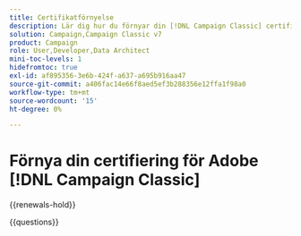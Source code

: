 ```yaml
---
title: Certifikatförnyelse
description: Lär dig hur du förnyar din [!DNL Campaign Classic] certifiering innan den upphör att gälla.
solution: Campaign,Campaign Classic v7
product: Campaign
role: User,Developer,Data Architect
mini-toc-levels: 1
hidefromtoc: true
exl-id: af895356-3e6b-424f-a637-a695b916aa47
source-git-commit: a406fac14e66f8aed5ef3b288356e12ffa1f98a0
workflow-type: tm+mt
source-wordcount: '15'
ht-degree: 0%

---
```


# Förnya din certifiering för Adobe [!DNL Campaign Classic]

{{renewals-hold}}

<!--

Your Adobe certification is valid for two years. If you are nearing this two-year mark, it's time to renew your certification to keep it active. 

First, select the appropriate level on the tab below (Professional, Expert, or Master). Then carefully review what you'll need to do to renew your certification. 
 
Be sure that you provide ample time to complete all the requirements before your certification expires. 
 
It's important to note that if your certification expires, you'll have to retake the certification exam, which is NOT free of charge. 

>[!IMPORTANT]
>
>**Log in first:** The following links will function **only** after a **successful login** to the [Adobe Credential Management System](https://www.certmetrics.com/adobe){target="_blank"}.
>
><br>
>
>**To share a link:** If you would like to share the link to a renewal exam or assessment with a colleague, please link to the overall exam renewal page,  not the URL of the exam itself, to avoid login issues.

>[!BEGINTABS]

>[!TAB Professional]

+++Adobe [!DNL Campaign Classic] Business Practitioner Professional Renewal Exam

## You must have the following **active** certifications to renew:

Adobe [!DNL Campaign Classic] Business Practitioner Professional

## How to renew your certification:

* **Step 1**: Successfully log in to [Adobe Credential Management System](https://www.certmetrics.com/adobe){target="_blank"}, then return to this page
* **Step 2**: Review the exam objectives and resources
* **Step 3**: Take and pass the exam

## Get ready

**Exam details**
  
* Passing Score: 27/35
* Time: 70 minutes
* Cost: FREE/non-proctored
* Delivery: On-demand
* Available languages: English
* Exam ID: AD5-E841 - Adobe [!DNL Campaign Classic] Business Practitioner Professional

**Scope and objectives**

Section 1: Build a Campaign 31.4%

* Recognize the different Digital Marketing concepts and objectives
* Identify and define key tool features and structure, in relation to the interface
* Determine the appropriate delivery template with subdomain to use given Business Requirements
* Identify the appropriate delivery preparation or personalization requirements given Business Requirements
* Determine the correct target audience among profiles and analyze the results of the expected outcomes
* Recommend and apply the correct campaign approval settings
* Determine scheduling based on campaign requirements
* Recognize where to locate delivery results or output
* Differentiate between different error and warning types (delivery, campaign, and workflow level)

Section 2: Workflow Management and Platform Capabilities 11.4%

* Given a scenario, determine which workflow activities should be selected
* Differentiate between campaign and technical workflows
* Given a scenario, determine which workflow solution is optimal for continuous, waits, recurring, aborts situations
* Identify the new capabilities and features of Campaign V8 compared to previous versions

Section 3: Data Operations 22.9%

* Determine how to modify columns within a view in order to test data/output
* Describe the purposes of the union, intersection, exclusion, and split workflow targeting activities
* Determine appropriate method to reconcile data, generate a complement, deduplicate, and import data
* Given a scenario, identify which data enrichment rule should be used
* Given a scenario, determine how to segment an audience and store as a list and cells
* Given a scenario, determine the best method to export data to destinations by configuring them

Section 4: Delivery Configuration 22.9%

* Given a scenario, determine the correct delivery type
* Given business requirements, determine how to create templates
* Given business requirements, determine the correct delivery properties
* Identify and apply OOTB personalization options available for a delivery (link to mirror page, greeting, un-sub link)
* Given a scenario, determine the appropriate typology rule (control, filtering, pressure, capacity)
* Identify the cause of a recipients' exclusion of a delivery in the log and check delivery diagnostics
* Indicate where/how to test delivery content and personalization
* Differentiate among the various delivery states that occur during processing and apply actions

Section 5: Reporting 11.4%

* Identify common OOTB reports and where to access them
* Determine which OOTB report is needed based on reporting requirements
* Identify the Descriptive Analysis functionality inside Adobe Campaign
* Given a scenario, apply the right authorizations to limit/allow access to Campaign objects

## Get prepped

You are not required to complete training before taking the exam, and training alone will not provide you with the knowledge and skills required to pass the exam. A combination of training and successful, on-the-job experience are critical to providing you with the repository needed to pass the exam.

Here are some suggested resources to help you prepare:

**Section 1**

* [Adobe Campaign Standard reporting](https://experienceleague.adobe.com/docs/analytics/integration/adobe-campaign.html?lang=sv-SE#:~:text=This%20integration%20between%20Adobe%20Analytics,formulas%20with%20Adobe%20Analytics%20parameters.){target="_blank"}
* [What Is A KPI? Definition & Examples](https://www.forbes.com/advisor/business/what-is-a-kpi-definition-examples/){target="_blank"}
* [Get started with marketing campaigns](https://experienceleague.adobe.com/docs/campaign-classic/using/orchestrating-campaigns/orchestrate-campaigns/setting-up-marketing-campaigns.html?lang=sv-SE){target="_blank"}
* [Use templates](https://experienceleague.adobe.com/docs/campaign-classic/using/sending-messages/key-steps-when-creating-a-delivery/delivery-bestpractices/use-templates.html?lang=sv-SE){target="_blank"}
* [Personalize emails using dynamic content blocks](https://experienceleague.adobe.com/docs/campaign-learn/tutorials/content-creation/email/personalize-using-dynamic-content-blocks.html?lang=sv-SE){target="_blank"}
* [Query](https://experienceleague.adobe.com/docs/campaign-classic/using/automating-with-workflows/targeting-activities/query.html?lang=sv-SE){target="_blank"}
* [Delivery reports](https://experienceleague.adobe.com/docs/campaign-classic/using/reporting/reports-on-deliveries/delivery-reports.html?lang=sv-SE){target="_blank"}
* [Managing approvals in a campaign](https://experienceleague.adobe.com/docs/campaign-classic-learn/tutorials/automating-with-workflows/managing-approvals.html?lang=sv-SE){target="_blank"}
* [Manage time zones](https://experienceleague.adobe.com/docs/campaign/automation/workflows/advanced-management/managing-time-zones.html?lang=sv-SE#:~:text=Adobe%20Campaign%20lets%20you%20manage,or%20to%20the%20entire%20workflow.){target="_blank"}
* [Recurring and periodic campaigns](https://experienceleague.adobe.com/docs/campaign/automation/campaign-orchestration/recurring-periodic-campaigns.html?lang=sv-SE){target="_blank"}
* [Delivery dashboard](https://experienceleague.adobe.com/docs/campaign-classic/using/sending-messages/monitoring-deliveries/delivery-dashboard.html?lang=sv-SE){target="_blank"}
* [Understand delivery failures](https://experienceleague.adobe.com/docs/campaign-classic/using/sending-messages/monitoring-deliveries/understanding-delivery-failures.html?lang=sv-SE){target="_blank"}

**Section 2**

* [Workflow activities](https://experienceleague.adobe.com/docs/campaign-classic/using/automating-with-workflows/introduction/about-activities.html?lang=sv-SE){target="_blank"}
* [Technical workflows](https://experienceleague.adobe.com/docs/campaign-classic/using/automating-with-workflows/advanced-management/about-technical-workflows.html?lang=sv-SE){target="_blank"}
* [Default groups](https://experienceleague.adobe.com/docs/campaign-classic/using/getting-started/permissions/access-management-groups.html?lang=sv-SE#default-groups){target="_blank"}
* [Wait](https://experienceleague.adobe.com/docs/campaign-standard/using/managing-processes-and-data/execution-activities/wait.html?lang=sv-SE#:~:text=Wait-,Description,executes%20the%20activities%20placed%20afterwards.){target="_blank"}
* [Transition from Campaign Classic v7 to Campaign v8](https://experienceleague.adobe.com/docs/campaign/campaign-v8/new/v7-to-v8.html?lang=sv-SE){target="_blank"}

**Section 3**

* [Use workflow data](https://experienceleague.adobe.com/docs/campaign/automation/workflows/introduction/use-workflow-data.html?lang=sv-SE){target="_blank"}
* [Targeting activities in workflows](https://experienceleague.adobe.com/docs/campaign/automation/workflows/wf-activities/targeting-activities/targeting-activities.html?lang=sv-SE){target="_blank"}
* [Data reconciliation](https://experienceleague.adobe.com/docs/campaign-classic/using/automating-with-workflows/targeting-activities/enrichment.html?lang=sv-SE#data-reconciliation){target="_blank"}
* [Get started with data import and export](https://experienceleague.adobe.com/docs/campaign-classic/using/getting-started/importing-and-exporting-data/get-started-data-import-export.html?lang=sv-SE){target="_blank"}
* [Cells](https://experienceleague.adobe.com/docs/campaign-classic/using/automating-with-workflows/targeting-activities/cells.html?lang=sv-SE){target="_blank"}
* [List update](https://experienceleague.adobe.com/docs/campaign-classic/using/automating-with-workflows/targeting-activities/list-update.html?lang=sv-SE){target="_blank"}
* [Get started with data import and export](https://experienceleague.adobe.com/docs/campaign-classic/using/getting-started/importing-and-exporting-data/get-started-data-import-export.html?lang=sv-SE){target="_blank"}
* [Import and export data using workflows](https://experienceleague.adobe.com/docs/campaign-classic/using/getting-started/importing-and-exporting-data/import-export-workflows.html?lang=sv-SE){target="_blank"}
* [Data extraction (file)](https://experienceleague.adobe.com/docs/campaign-classic/using/automating-with-workflows/action-activities/extraction--file-.html?lang=sv-SE){target="_blank"}

**Section 4**

* [Direct mail delivery](https://experienceleague.adobe.com/docs/campaign-standard/using/managing-processes-and-data/channel-activities/direct-mail-delivery.html?lang=sv-SE){target="_blank"}
* [Personalization blocks](https://experienceleague.adobe.com/docs/campaign-classic/using/sending-messages/personalizing-deliveries/personalization-blocks.html?lang=sv-SE){target="_blank"}
* [Configure and send the delivery](https://experienceleague.adobe.com/docs/campaign-classic/using/sending-messages/key-steps-when-creating-a-delivery/steps-sending-the-delivery.html?lang=sv-SE){target="_blank"}
* [About campaign typologies](https://experienceleague.adobe.com/docs/campaign-classic/using/orchestrating-campaigns/campaign-optimization/about-campaign-typologies.html?lang=sv-SE){target="_blank"}
* [Delivery dashboard](https://experienceleague.adobe.com/docs/campaign-classic/using/sending-messages/monitoring-deliveries/delivery-dashboard.html?lang=sv-SE){target="_blank"}
* [Preview and test your email](https://experienceleague.adobe.com/docs/campaign/campaign-v8/send/preview-and-proof.html){target="_blank"} 

**Section 5**

* [Get started with reporting](https://experienceleague.adobe.com/docs/campaign-classic/using/reporting/reporting-in-adobe-campaign/about-adobe-campaign-reporting-tools.html?lang=sv-SE){target="_blank"}
* [Indicator calculation](https://experienceleague.adobe.com/docs/campaign-classic/using/reporting/reports-on-deliveries/indicator-calculation.html?lang=sv-SE){target="_blank"}
* [Use the descriptive analysis wizard](https://experienceleague.adobe.com/docs/campaign-classic/using/reporting/analyzing-populations/using-the-descriptive-analysis-wizard.html?lang=sv-SE){target="_blank"}
* [Adobe Campaign Classic Menus Authorizations](https://experienceleague.adobe.com/docs/campaign-classic/assets/access-rights-matrix.pdf?lang=sv-SE){target="_blank"}
* [Use named rights to set up permissions](https://experienceleague.adobe.com/docs/campaign-classic/using/getting-started/permissions/access-management-named-rights.html?lang=sv-SE){target="_blank"}

## Renew your certification

Ensure that you have followed step 1 above, and successfully logged in to [Adobe Credential Management System](https://www.certmetrics.com/adobe){target="_blank"} first. Then, to renew your certification, click the **Adobe [!DNL Campaign Classic] Business Practitioner Professional Renewal Exam - AD5-E841** link below.

[Take the Adobe [!DNL Campaign Classic] Business Practitioner Professional Renewal Exam - AD5-E841](https://www.certmetrics.com/adobe/candidate/caveon_sso_adobe.aspx?ssoLogin=true&eid=AD5-E841){target="_blank"}

>[!NOTE]
>
>This exam is free, open book, and un-proctored. You may take the exam up to three times. If you are unsuccessful after the third attempt, you must wait **30 days** to try again. Failure to comply might result in your certification being revoked.

+++

+++Adobe [!DNL Campaign Classic] Developer Professional Renewal

## You must have the following **active** certifications to renew:

Adobe [!DNL Campaign Classic] Developer Professional

## How to renew your certification:

* **Step 1**: Successfully log in to [Adobe Credential Management System](https://www.certmetrics.com/adobe){target="_blank"}, then return to this page
* **Step 2**: Review the exam objectives and resources
* **Step 3**: Take and pass the exam

## Get ready

**Exam details**
  
* Passing Score: 31/41
* Time: 82 minutes
* Cost: FREE/non-proctored
* Delivery: On-demand
* Available languages: English
* Exam ID: AD5-E851 - Adobe [!DNL Campaign Classic] Developer Professional

**Scope and objectives**

Section 1: System Configuration 26%

* Demonstrate system-wide configuration of settings in the Administration node
* Apply the process to extend the OOTB Recipient schema
* Define schema details (primary keys, auto primary keys, database indexes)
* Distinguish the applicable uses of Form Renderings
* Distinguish system-wide configuration settings that affect the workspace/project level
* Identify configuration settings for SFTP external accounts
* Identify the configuration settings for Open and Closed enumerations
* Differentiate Typology Rule Types
* Identify requirements to utilize a custom Target Map and its effects to OOTB functionality
* Describe how externally-generated audiences from other Adobe Experience Cloud solutions are accessed in Adobe Campaign
* Describe the business use case for interactions and offers
* Describe the business use case for Message Center
* Identify V8 API data import functionality

Section 2: Customization 16%

* Apply the process to edit Campaign schemas
* Identify the settings to ensure correct schema extension or configure custom schemas
* Describe the use case for customized Options 
* Describe the use case for Seedlists 
* Modify the OOTB opt-out / Unsubscribe web app 
* Apply the process to create Content Management components
* Identify the use cases to use Content Management
* Apply to process to update the OOTB forms 

Section 3: Operational Security 10%

* Describe the process for adding user groups and roles
* Apply the process to translate the user management matrix with correct user rights and hierarchy
* Identify and define the correct permissions
* Identify the security zone for a user group 

Section 4: Technical Workflows 30%

* Apply the process to import/export 
* Identify the different sources of data that a workflow can access
* Apply the process to transform data and manipulate the work table 
* Enumerate applicable workflow activities and their features/properties 
* Apply the process to configure workflow properties 
* Extend activity functionality using the Expression Editor 
* Distinguish the difference between the OOTB workflows and user-created workflows 
* Explain the purpose of the OOTB workflows 
* Troubleshoot custom workflows 
* Differentiate between variable types and their scope and usage 
* Identify the OOTB variables and their use 
* Apply the process to configure alerts and approvals 
* Identify type of campaign databases

Section 5: Instance Maintenance 4%

* Identify errors from different service logs
* Explain Workflow Heatmap readings

Section 6: Campaign Configuration 14%

* Apply the process to create campaigns using Campaign templates 
* Describe the process to create approvals 
* Identify errors by analyzing audit logs 
* Identify the usage of different deliveries, given a campaign scenario
* Define the process to create the advanced process in workflows
* Describe workflow execution methods

## Get prepped

You are not required to complete training before taking the exam, and training alone will not provide you with the knowledge and skills required to pass the exam. A combination of training and successful, on-the-job experience are critical to providing you with the repository needed to pass the exam.

Here are some suggested resources to help you prepare:

**Section 1**

* [Campaign Settings FAQ](https://experienceleague.adobe.com/docs/campaign-classic/using/getting-started/starting-with-adobe-campaign/faq/faq-campaign-config.html?lang=sv-SE){target="_blank"}
* [Use a custom recipient table](https://experienceleague.adobe.com/docs/campaign-classic/using/configuring-campaign-classic/use-a-custom-recipient-table/about-custom-recipient-table.html?lang=sv-SE){target="_blank"}
* [Importing and exporting audiences](https://experienceleague.adobe.com/docs/campaign-classic/using/integrating-with-adobe-experience-cloud/audience-sharing/importing-and-exporting-audiences.html?lang=sv-SE){target="_blank"}
* [Implement SOAP methods](https://experienceleague.adobe.com/docs/campaign-classic/using/configuring-campaign-classic/api/implementing-soap-methods.html?lang=sv-SE){target="_blank"}
* [Work with data packages](https://experienceleague.adobe.com/docs/campaign-classic/using/getting-started/administration-basics/working-with-data-packages.html?lang=sv-SE){target="_blank"}
* [Database mapping](https://experienceleague.adobe.com/docs/campaign/campaign-v8/architecture/shemas-forms/database-mapping.html?lang=sv-SE){target="_blank"}
* [Connect Campaign with your solutions](https://experienceleague.adobe.com/docs/campaign/campaign-v8/connect/integration.html?lang=sv-SE){target="_blank"}
* [Campaign-specific External Accounts](https://experienceleague.adobe.com/docs/campaign-classic/using/installing-campaign-classic/accessing-external-database/external-accounts.html?lang=sv-SE#sftp-external-account){target="_blank"}
* [Apply a typology to a delivery](https://experienceleague.adobe.com/docs/campaign-classic/using/orchestrating-campaigns/campaign-optimization/applying-rules.html?lang=sv-SE#applying-a-typology-to-a-delivery){target="_blank"}

**Section 2**

* [Schema structure](https://experienceleague.adobe.com/docs/campaign-classic/using/configuring-campaign-classic/schema-reference/schema-structure.html?lang=sv-SE){target="_blank"}
* [Seed addresses](https://experienceleague.adobe.com/docs/campaign-classic/using/configuring-campaign-classic/use-a-custom-recipient-table/seed-addresses.html?lang=sv-SE){target="_blank"}
* [Publication templates](https://experienceleague.adobe.com/docs/campaign-classic/using/sending-messages/content-management/publication-templates.html?lang=sv-SE){target="_blank"}
* [Use data schemas in Campaign](https://experienceleague.adobe.com/docs/campaign-classic/using/sending-messages/content-management/data-schemas.html?lang=sv-SE){target="_blank"}
* [Edit forms](https://experienceleague.adobe.com/docs/campaign-classic/using/configuring-campaign-classic/input-forms/editing-forms.html?lang=sv-SE){target="_blank"}

**Section 3**

* [Create and manage operators](https://experienceleague.adobe.com/docs/campaign-classic/using/getting-started/permissions/access-management-operators.html?lang=sv-SE){target="_blank"}
* [Use named rights to set up permissions](https://experienceleague.adobe.com/docs/campaign-classic/using/getting-started/permissions/access-management-named-rights.html?lang=sv-SE){target="_blank"}

**Section 4**

* [Adobe Campaign Classic v7 & Campaign v8](https://experienceleaguecommunities.adobe.com/t5/Adobe-Campaign-Classic/Generate-a-file-and-download-it-in-local-PC-in-a-Campaign/td-p/307934){target="_blank"}
* [Unzip or decrypt a file](https://experienceleague.adobe.com/docs/campaign-classic/using/getting-started/importing-and-exporting-data/managing-data-encryption-compression/unzip-decrypt.html?lang=sv-SE){target="_blank"}
* [Advanced capabilities](https://experienceleague.adobe.com/docs/campaign-classic/using/reporting/creating-new-reports/advanced-functionalities.html?lang=sv-SE){target="_blank"}
* [Delivery](https://experienceleague.adobe.com/docs/campaign-classic/using/automating-with-workflows/action-activities/delivery.html?lang=sv-SE){target="_blank"}
* [Alert](https://experienceleague.adobe.com/docs/campaign-classic/using/automating-with-workflows/flow-control-activities/alert.html?lang=sv-SE){target="_blank"}
* [Database mapping](https://experienceleague.adobe.com/docs/campaign/campaign-v8/architecture/shemas-forms/database-mapping.html?lang=sv-SE){target="_blank"}
* [Use aggregates](https://experienceleague.adobe.com/docs/campaign-classic/using/automating-with-workflows/use-cases/data-management/using-aggregates.html?lang=sv-SE){target="_blank"}
* [File transfer](https://experienceleague.adobe.com/docs/campaign-classic/using/automating-with-workflows/event-activities/file-transfer.html?lang=sv-SE){target="_blank"}
* [Error management](https://experienceleague.adobe.com/docs/campaign-classic/using/automating-with-workflows/advanced-management/workflow-properties.html?lang=sv-SE#error-management){target="_blank"}
* [Dates](https://experienceleague.adobe.com/docs/campaign-standard/using/managing-processes-and-data/filtering-data/list-of-functions.html?lang=sv-SE#string){target="_blank"}

**Section 5**

* [Workflow Heatmap](https://experienceleague.adobe.com/docs/campaign-classic-learn/tutorials/monitoring/workflow-heatmap.html?lang=sv-SE){target="_blank"}

**Section 6**

* [Use control groups](https://experienceleague.adobe.com/docs/campaign-learn/tutorials/sending-messages/email/use-control-groups.html?lang=sv-SE){target="_blank"}
* [Define approvals](https://experienceleague.adobe.com/docs/campaign-classic/using/automating-with-workflows/executing-a-workflow/defining-approvals.html?lang=sv-SE){target="_blank"}
* [Monitor workflow execution](https://experienceleague.adobe.com/docs/campaign-classic/using/automating-with-workflows/monitoring-workflows/monitoring-workflow-execution.html?lang=sv-SE){target="_blank"}
* [Recurring delivery](https://experienceleague.adobe.com/docs/campaign-classic/using/automating-with-workflows/action-activities/recurring-delivery.html?lang=sv-SE){target="_blank"}
* [Adobe Campaign Standard](https://experienceleaguecommunities.adobe.com/t5/Adobe-Campaign-Standard/Issue-with-Mobile-App-Integration-in-Adobe-Campaign/qaq-p/330913/comment-id/8286){target="_blank"}
* [Start a workflow](https://experienceleague.adobe.com/docs/campaign-classic/using/automating-with-workflows/executing-a-workflow/starting-a-workflow.html?lang=sv-SE){target="_blank"}

## Renew your certification

Ensure that you have followed step 1 above, and successfully logged in to [Adobe Credential Management System](https://www.certmetrics.com/adobe){target="_blank"} first. Then, to renew your certification, click the **Adobe [!DNL Campaign Classic] Developer Professional Renewal Exam - AD5-E851** link below.

[Take the Adobe [!DNL Campaign Classic] Developer Professional Renewal Exam - AD5-E851](https://www.certmetrics.com/adobe/candidate/caveon_sso_adobe.aspx?ssoLogin=true&eid=AD5-E851){target="_blank"}

>[!NOTE]
>
>This exam is free, open book, and un-proctored. You may take the exam up to three times. If you are unsuccessful after the third attempt, you must wait **30 days** to try again. Failure to comply might result in your certification being revoked.

+++

>[!TAB Expert and Master]

## You should be currently certified (not expired) in:

* Adobe [!DNL Campaign Classic] Developer Expert
* Adobe [!DNL Campaign Classic] Business Practitioner Expert
* Adobe [!DNL Campaign Classic] Architect Master

## How to renew your certification:

* **Step 1**: Successfully log in to [Adobe Credential Management System](https://www.certmetrics.com/adobe){target="_blank"}, then return to this page
* **Step 2**: Review the exam objectives and resources
* **Step 3**: Take and pass the exam

## Get ready

**Exam details**
  
* Passing Score: 42/55
* Time: 110 mins
* Cost: FREE/non-proctored
* Delivery: On-demand
* Available languages: English
* Prerequisite: current (not expired) Adobe [!DNL Campaign Classic] expert and/or master certification
* Exam ID: AD5-E823

**Scope and objectives**

Section 1: Installation and system configuration (23%)

* Given a scenario, determine which options should be used (i.e., moving things from stage to production)
* Ability to use Packages to migrate between instances
* Explain how deployment Wizard settings impact deliverability
* Outline the underlying infrastructure of the hosting model available for Adobe [!DNL Campaign Classic] v8
* Describe commonly used OOTB functions
* Explain integration with other Adobe Experience Cloud products
* Explain integration using standard external accounts

Section 2: Customization (18%)

* Describe best practices for using SQL functions in Adobe Campaign
* Describe best practices for developing with JavaScript in Adobe Campaign
* Given a set of requirements, apply best practices around a data model
* Describe the requirements and processes for access management
* Describe folder structure management

Section 3: Data architecture (22%)

* Identify the data storage differences in v8
* Identify the built-in workflows that synchronize local data to Snowflake
* Explain when to use staging tables vs direct writes to Snowflake
* Identify the new API commands in Batch processing and when/how to use
* Given a scenario, explain how to create custom schemas (how to use other schemas as template, sys filters, locking down data, links)
* Explain the integration between different solutions and Campaign such as Adobe Experience Platform and Journey Optimizer

Section 4: Campaign, workflow, delivery, and reporting (37%)

* Apply best practices to build a campaign
* Given a scenario, analyze workflow errors
* Given a scenario, analyze delivery errors around target mapping
* Describe workflow practices that have a negative impact on performance
* Given a use case, recommend targeting workflow design
* Apply delivery and approval settings
* Given a scenario, determine the appropriate report(s) to generate
* Given a scenario, select the best approach to integrate with external data sources
* Apply data integration techniques within a workflow
* Describe functionality in the workflow activity palette
* Troubleshoot or configure an instance using Control Panel

## Get prepped

You are not required to complete training before taking the exam, and training alone will not provide you with the knowledge and skills required to pass the exam. A combination of training and successful, on-the-job experience are critical to providing you with the repository needed to pass the exam.

Here are some suggested resources to help you prepare:

**Section 1: Installation and system configuration**

* [Managing packages](https://experienceleague.adobe.com/docs/campaign-standard/using/managing-processes-and-data/importing-and-exporting-data/managing-packages.html?lang=sv-SE){target="_blank"}
* [Work with data packages](https://experienceleague.adobe.com/docs/campaign-classic/using/getting-started/administration-basics/working-with-data-packages.html?lang=sv-SE){target="_blank"}
* [Deploying an instance](https://experienceleague.adobe.com/docs/campaign-classic/using/installing-campaign-classic/initial-configuration/deploying-an-instance.html?lang=sv-SE)
* [Integrating with Adobe [!DNL Campaign Classic]](https://experienceleague.adobe.com/docs/experience-manager-65/administering/integration/campaignonpremise.html?lang=sv-SE){target="_blank"}

**Section 2: Customization**

* [JavaScript scripts and templates](https://experienceleague.adobe.com/docs/campaign-classic/using/automating-with-workflows/advanced-management/javascript-scripts-and-templates.html?lang=sv-SE){target="_blank"}
* [Data model best practices](https://experienceleague.adobe.com/docs/campaign-classic/using/configuring-campaign-classic/data-model/data-model-best-practices.html?lang=sv-SE){target="_blank"}
* [Create and manage operators](https://experienceleague.adobe.com/docs/campaign-classic/using/getting-started/permissions/access-management-operators.html?lang=sv-SE){target="_blank"}
* [Manage access to folders](https://experienceleague.adobe.com/docs/campaign-classic/using/getting-started/permissions/access-management-folders.html?lang=sv-SE){target="_blank"}

**Section 3: Data architecture**

* [Transition from [!DNL Campaign Classic] v7 to Campaign v8](https://experienceleague.adobe.com/docs/campaign/campaign-v8/new/v7-to-v8.html?lang=sv-SE){target="_blank"}
* [Work with Sources and Destinations](https://experienceleague.adobe.com/docs/campaign-classic/using/integrating-with-adobe-experience-cloud/aep-sources-destinations/get-started-sources-destinations.html?lang=sv-SE){target="_blank"}
* [Specific FFDA Campaign APIs](https://experienceleague.adobe.com/docs/campaign/campaign-v8/config/architecture/ffda/ffda-characteristics/new-apis.html?lang=sv-SE){target="_blank"}
* [About Adobe ID](https://experienceleague.adobe.com/docs/campaign-classic/using/installing-campaign-classic/connect-to-campaign/connecting-via-an-adobe-id/about-adobe-id.html?lang=sv-SE){target="_blank"}

**Section 4: Campaign, workflow, delivery, and reporting**

* [Workflow best practices](https://experienceleague.adobe.com/docs/campaign-classic/using/automating-with-workflows/introduction/workflow-best-practices.html?lang=sv-SE){target="_blank"}
* [Set up and manage the approval process](https://experienceleague.adobe.com/docs/campaign-classic/using/orchestrating-campaigns/orchestrate-campaigns/marketing-campaign-approval.html?lang=sv-SE){target="_blank"}
* [Enrichment](https://experienceleague.adobe.com/docs/campaign-classic/using/automating-with-workflows/targeting-activities/enrichment.html?lang=sv-SE){target="_blank"}
* [Import and export best practices](https://experienceleague.adobe.com/docs/campaign-classic/using/automating-with-workflows/introduction/workflow-best-practices.html?lang=sv-SE){target="_blank"}

## Renew your certification

Ensure that you have followed step 1 above, and successfully logged in to [Adobe Credential Management System](https://www.certmetrics.com/adobe){target="_blank"} first. Then, to renew your certification, click the Campaign Classic renewal - AD5-823 link below.

[Take the Adobe [!DNL Campaign Classic] renewal for Business Practitioner, Developer and Architect exam now - AD5-823](https://www.certmetrics.com/adobe/candidate/caveon_sso_adobe.aspx?ssoLogin=true&eid=AD5-E823){target="_blank"}

>[!NOTE]
>
>This exam is free, open book, and un-proctored. You may take the exam up to three times. If you are unsuccessful after the third attempt, you must wait **30 days** to try again. Failure to comply might result in your certification being revoked.

>[!ENDTABS]

## Questions

View the certification [FAQ](https://experienceleague.adobe.com/docs/certification/certification/faq.html?lang=sv-SE){target="_blank"}.

Additional questions? [Contact us](mailto:certif@adobe.com).

-->

{{questions}}